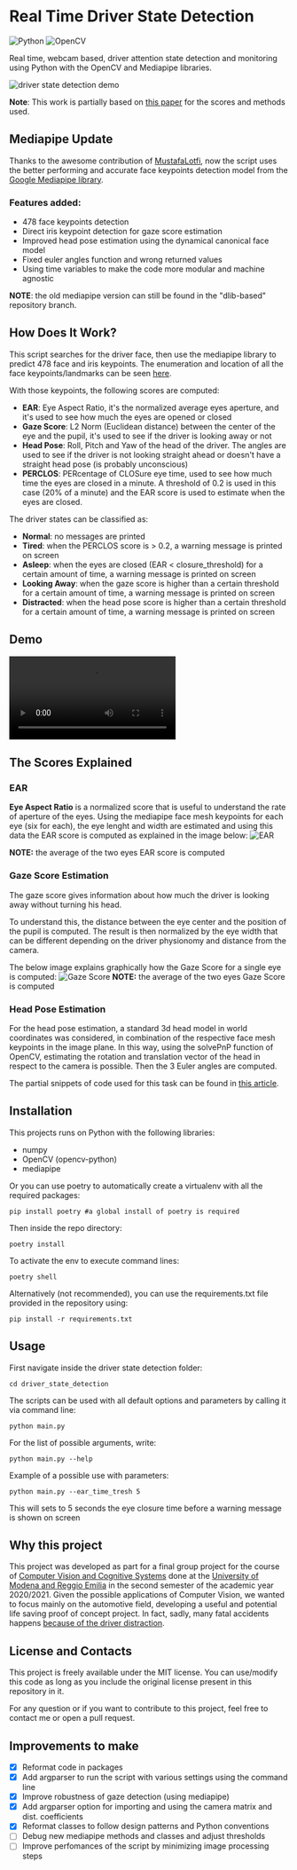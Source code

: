# Real Time Driver State Detection
![Python](https://img.shields.io/badge/python-3670A0?style=for-the-badge&logo=python&logoColor=ffdd54)  ![OpenCV](https://img.shields.io/badge/opencv-%23white.svg?style=for-the-badge&logo=opencv&logoColor=white) 

Real time, webcam based, driver attention state detection and monitoring using Python with the OpenCV and Mediapipe libraries.

![driver state detection demo](./demo/new_mediapipe_dsd_demo.gif)

**Note**:
This work is partially based on [this paper](https://www.researchgate.net/publication/327942674_Vision-Based_Driver%27s_Attention_Monitoring_System_for_Smart_Vehicles) for the scores and methods used.

## Mediapipe Update
Thanks to the awesome contribution of [MustafaLotfi](https://github.com/MustafaLotfi), now the script uses the better performing and accurate face keypoints detection model from the [Google Mediapipe library](https://github.com/google/mediapipe).

### Features added:

- 478 face keypoints detection
- Direct iris keypoint detection for gaze score estimation
- Improved head pose estimation using the dynamical canonical face model
- Fixed euler angles function and wrong returned values
- Using time variables to make the code more modular and machine agnostic

**NOTE**: the old mediapipe version can still be found in the "dlib-based" repository branch.

## How Does It Work?

This script searches for the driver face, then use the mediapipe library to predict 478 face and iris keypoints.
The enumeration and location of all the face keypoints/landmarks can be seen [here](./demo/face_keypoints.jpg).

With those keypoints, the following scores are computed:

- **EAR**: Eye Aspect Ratio, it's the normalized average eyes aperture, and it's used to see how much the eyes are opened or closed
- **Gaze Score**: L2 Norm (Euclidean distance) between the center of the eye and the pupil, it's used to see if the driver is looking away or not
- **Head Pose**: Roll, Pitch and Yaw of the head of the driver. The angles are used to see if the driver is not looking straight ahead or doesn't have a straight head pose (is probably unconscious)
- **PERCLOS**: PERcentage of CLOSure eye time, used to see how much time the eyes are closed in a minute. A threshold of 0.2 is used in this case (20% of a minute) and the EAR score is used to estimate when the eyes are closed.

The driver states can be classified as:

- **Normal**: no messages are printed
- **Tired**: when the PERCLOS score is > 0.2, a warning message is printed on screen
- **Asleep**: when the eyes are closed (EAR < closure_threshold) for a certain amount of time, a warning message is printed on screen
- **Looking Away**: when the gaze score is higher than a certain threshold for a certain amount of time, a warning message is printed on screen
- **Distracted**: when the head pose score is higher than a certain threshold for a certain amount of time, a warning message is printed on screen

## Demo

<video src="./demo/new_mediapipe_dsd_demo.mp4" controls="controls" style="max-width: 100%; height: auto;">
    Your browser does not support the video tag.
</video>

## The Scores Explained

### EAR

**Eye Aspect Ratio** is a normalized score that is useful to understand the rate of aperture of the eyes.
Using the mediapipe face mesh keypoints for each eye (six for each), the eye lenght and width are estimated and using this data the EAR score is computed as explained in the image below:
![EAR](https://user-images.githubusercontent.com/67196406/121489162-18210900-c9d4-11eb-9d2e-765f5ac42286.png)

**NOTE:** the average of the two eyes EAR score is computed

### Gaze Score Estimation

The gaze score gives information about how much the driver is looking away without turning his head.

To understand this, the distance between the eye center and the position of the pupil is computed. The result is then normalized by the eye width that can be different depending on the driver physionomy and distance from the camera.

The below image explains graphically how the Gaze Score for a single eye is computed:
![Gaze Score](https://user-images.githubusercontent.com/67196406/121489746-ab5a3e80-c9d4-11eb-8f33-d34afd0947b4.png)
**NOTE:** the average of the two eyes Gaze Score is computed

### Head Pose Estimation

For the head pose estimation, a standard 3d head model in world coordinates was considered, in combination of the respective face mesh keypoints in the image plane. 
In this way, using the solvePnP function of OpenCV, estimating the rotation and translation vector of the head in respect to the camera is possible.
Then the 3 Euler angles are computed.

The partial snippets of code used for this task can be found in [this article](https://learnopencv.com/head-pose-estimation-using-opencv-and-dlib/).

## Installation

This projects runs on Python with the following libraries:

- numpy
- OpenCV (opencv-python)
- mediapipe

Or you can use poetry to automatically create a virtualenv with all the required packages:

```
pip install poetry #a global install of poetry is required
```

Then inside the repo directory:

```
poetry install
```

To activate the env to execute command lines:

```
poetry shell
```

Alternatively (not recommended), you can use the requirements.txt file provided in the repository using:
    
    pip install -r requirements.txt
    

## Usage

First navigate inside the driver state detection folder:
    
    cd driver_state_detection

The scripts can be used with all default options and parameters by calling it via command line:

    python main.py

For the list of possible arguments, write:

    python main.py --help

Example of a possible use with parameters:

    python main.py --ear_time_tresh 5

This will sets to 5 seconds the eye closure time before a warning  message is shown on screen

## Why this project

This project was developed as part for a final group project for the course of [Computer Vision and Cognitive Systems](https://international.unimore.it/singleins.html?ID=295) done at the [University of Modena and Reggio Emilia](https://international.unimore.it/) in the second semester of the academic year 2020/2021.
Given the possible applications of Computer Vision, we wanted to focus mainly on the automotive field, developing a useful and potential life saving proof of concept project.
In fact, sadly, many fatal accidents happens [because of the driver distraction](https://www.nhtsa.gov/risky-driving/distracted-driving).

## License and Contacts

This project is freely available under the MIT license. You can use/modify this code as long as you include the original license present in this repository in it.

For any question or if you want to contribute to this project, feel free to contact me or open a pull request.

## Improvements to make

- [x] Reformat code in packages
- [x] Add argparser to run the script with various settings using the command line
- [x] Improve robustness of gaze detection (using mediapipe)
- [x] Add argparser option for importing and using the camera matrix and dist. coefficients
- [x] Reformat classes to follow design patterns and Python conventions
- [ ] Debug new mediapipe methods and classes and adjust thresholds
- [ ] Improve perfomances of the script by minimizing image processing steps
